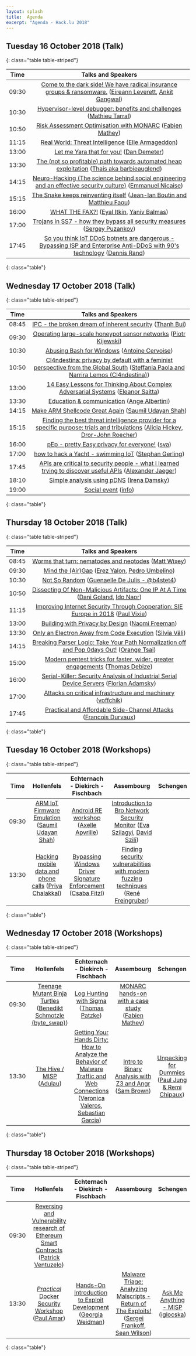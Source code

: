 ```yaml
---
layout: splash
title:  Agenda
excerpt: "Agenda - Hack.lu 2018"
---
```



## Tuesday 16 October 2018 (Talk)

{: class="table table-striped"}

| Time | Talks and Speakers |
|:----:|:------------------:|
| 09:30 | [Come to the dark side! We have radical insurance groups & ransomware.](http://2018.hack.lu/talks/#Come+to+the+dark+side%21+We+have+radical+insurance+groups+%26+ransomware.) ([Eireann Leverett](http://2018.hack.lu/talks/#Eireann+Leverett), [Ankit Gangwal](http://2018.hack.lu/talks/#Ankit+Gangwal)) |
| 10:30 | [Hypervisor-level debugger: benefits and challenges](http://2018.hack.lu/talks/#Hypervisor-level+debugger%3A+benefits+and+challenges) ([Mathieu Tarral](http://2018.hack.lu/talks/#Mathieu+Tarral)) |
| 10:50 | [Risk Assessment Optimisation with MONARC](http://2018.hack.lu/talks/#Risk+Assessment+Optimisation+with+MONARC) ([Fabien Mathey](http://2018.hack.lu/talks/#Fabien+Mathey)) |
| 11:15 | [Real World: Threat Intelligence](http://2018.hack.lu/talks/#Real+World%3A+Threat+Intelligence) ([Elle Armageddon](http://2018.hack.lu/talks/#Elle+Armageddon)) |
| 13:00 | [Let me Yara that for you!](http://2018.hack.lu/talks/#Let+me+Yara+that+for+you%21) ([Dan Demeter](http://2018.hack.lu/talks/#Dan+Demeter)) |
| 13:30 | [The (not so profitable) path towards automated heap exploitation](http://2018.hack.lu/talks/#The+%28not+so+profitable%29+path+towards+automated+heap+exploitation) ([Thais aka barbieauglend](http://2018.hack.lu/talks/#Thais+aka+barbieauglend)) |
| 14:15 | [Neuro-Hacking (The science behind social engineering and an effective security culture)](http://2018.hack.lu/talks/#Neuro-Hacking+%28The+science+behind+social+engineering+and+an+effective+security+culture%29) ([Emmanuel Nicaise](http://2018.hack.lu/talks/#Emmanuel+Nicaise)) |
| 15:15 | [The Snake keeps reinventing itself](http://2018.hack.lu/talks/#The+Snake+keeps+reinventing+itself) ([Jean-Ian Boutin and Matthieu Faou](http://2018.hack.lu/talks/#Jean-Ian+Boutin+and+Matthieu+Faou)) |
| 16:00 | [WHAT THE FAX?!](http://2018.hack.lu/talks/#WHAT+THE+FAX%3F%21) ([Eyal Itkin](http://2018.hack.lu/talks/#Eyal+Itkin), [Yaniv Balmas](http://2018.hack.lu/talks/#Yaniv+Balmas)) |
| 17:00 | [Trojans in SS7 - how they bypass all security measures](http://2018.hack.lu/talks/#Trojans+in+SS7+-+how+they+bypass+all+security+measures) ([Sergey Puzankov](http://2018.hack.lu/talks/#Sergey+Puzankov)) |
| 17:45 | [So you think IoT DDoS botnets are dangerous - Bypassing ISP and Enterprise Anti-DDoS with 90's technology](http://2018.hack.lu/talks/#So+you+think+IoT+DDoS+botnets+are+dangerous+-+Bypassing+ISP+and+Enterprise+Anti-DDoS+with+90%27s+technology) ([Dennis Rand](http://2018.hack.lu/talks/#Dennis+Rand)) |
{: class="table"}


## Wednesday 17 October 2018 (Talk)

{: class="table table-striped"}

| Time | Talks and Speakers |
|:----:|:------------------:|
| 08:45 | [IPC - the broken dream of inherent security](http://2018.hack.lu/talks/#IPC+-+the+broken+dream+of+inherent+security) ([Thanh Bui](http://2018.hack.lu/talks/#Thanh+Bui)) |
| 09:30 | [Operating large-scale honeypot sensor networks](http://2018.hack.lu/talks/#Operating+large-scale+honeypot+sensor+networks) ([Piotr Kijewski](http://2018.hack.lu/talks/#Piotr+Kijewski)) |
| 10:30 | [Abusing Bash for Windows](http://2018.hack.lu/talks/#Abusing+Bash+for+Windows) ([Antoine Cervoise](http://2018.hack.lu/talks/#Antoine+Cervoise)) |
| 10:50 | [Cl4ndestina: privacy by default with a feminist perspective from the Global South](http://2018.hack.lu/talks/#Cl4ndestina%3A+privacy+by+default+with+a+feminist+perspective+from+the+Global+South) ([Steffania Paola and Narrira Lemos (Cl4ndestina)](http://2018.hack.lu/talks/#Steffania+Paola+and+Narrira+Lemos+%28Cl4ndestina%29)) |
| 13:00 | [14 Easy Lessons for Thinking About Complex Adversarial Systems](http://2018.hack.lu/talks/#14+Easy+Lessons+for+Thinking+About+Complex+Adversarial+Systems) ([Eleanor Saitta](http://2018.hack.lu/talks/#Eleanor+Saitta)) |
| 13:30 | [Education & communication](http://2018.hack.lu/talks/#Education+%26+communication) ([Ange Albertini](http://2018.hack.lu/talks/#Ange+Albertini)) |
| 14:15 | [Make ARM Shellcode Great Again](http://2018.hack.lu/talks/#Make+ARM+Shellcode+Great+Again) ([Saumil Udayan Shah](http://2018.hack.lu/talks/#Saumil+Udayan+Shah)) |
| 15:15 | [Finding the best threat intelligence provider for a specific purpose: trials and tribulations](http://2018.hack.lu/talks/#Finding+the+best+threat+intelligence+provider+for+a+specific+purpose%3A+trials+and+tribulations) ([Alicia Hickey](http://2018.hack.lu/talks/#Alicia+Hickey), [Dror-John Roecher](http://2018.hack.lu/talks/#Dror-John+Roecher)) |
| 16:00 | [pEp - pretty Easy privacy for everyone!](http://2018.hack.lu/talks/#pEp+-+pretty+Easy+privacy+for+everyone%21) ([sva](http://2018.hack.lu/talks/#sva)) |
| 17:00 | [how to hack a Yacht - swimming IoT](http://2018.hack.lu/talks/#how+to+hack+a+Yacht+-+swimming+IoT) ([Stephan Gerling](http://2018.hack.lu/talks/#Stephan+Gerling)) |
| 17:45 | [APIs are critical to security people - what I learned trying to discover useful APIs](http://2018.hack.lu/talks/#APIs+are+critical+to+security+people+-+what+I+learned+trying+to+discover+useful+APIs) ([Alexander Jaeger](http://2018.hack.lu/talks/#Alexander+Jaeger)) |
| 18:10 | [Simple analysis using pDNS](http://2018.hack.lu/talks/#Simple+analysis+using+pDNS) ([Irena Damsky](http://2018.hack.lu/talks/#Irena+Damsky)) |
| 19:00 | [Social event](http://2018.hack.lu/talks/#Social+event) ([info](http://2018.hack.lu/talks/#info)) |
{: class="table"}


## Thursday 18 October 2018 (Talk)

{: class="table table-striped"}

| Time | Talks and Speakers |
|:----:|:------------------:|
| 08:45 | [Worms that turn: nematodes and neotodes](http://2018.hack.lu/talks/#Worms+that+turn%3A+nematodes+and+neotodes) ([Matt Wixey](http://2018.hack.lu/talks/#Matt+Wixey)) |
| 09:30 | [Mind the (Air)Gap](http://2018.hack.lu/talks/#Mind+the+%28Air%29Gap) ([Erez Yalon](http://2018.hack.lu/talks/#Erez+Yalon), [Pedro Umbelino](http://2018.hack.lu/talks/#Pedro+Umbelino)) |
| 10:30 | [Not So Random](http://2018.hack.lu/talks/#Not+So+Random) ([Guenaelle De Julis - @b4stet4](http://2018.hack.lu/talks/#Guenaelle+De+Julis+-+%40b4stet4)) |
| 10:50 | [Dissecting Of Non-Malicious Artifacts: One IP At A Time](http://2018.hack.lu/talks/#Dissecting+Of+Non-Malicious+Artifacts%3A+One+IP+At+A+Time) ([Dani Goland](http://2018.hack.lu/talks/#Dani+Goland), [Ido Naor](http://2018.hack.lu/talks/#Ido+Naor)) |
| 11:15 | [Improving Internet Security Through Cooperation: SIE Europe in 2018](http://2018.hack.lu/talks/#Improving+Internet+Security+Through+Cooperation%3A+SIE+Europe+in+2018) ([Paul Vixie](http://2018.hack.lu/talks/#Paul+Vixie)) |
| 13:00 | [Building with Privacy by Design](http://2018.hack.lu/talks/#Building+with+Privacy+by+Design) ([Naomi Freeman](http://2018.hack.lu/talks/#Naomi+Freeman)) |
| 13:30 | [Only an Electron Away from Code Execution](http://2018.hack.lu/talks/#Only+an+Electron+Away+from+Code+Execution) ([Silvia Väli](http://2018.hack.lu/talks/#Silvia+V%C3%A4li)) |
| 14:15 | [Breaking Parser Logic: Take Your Path Normalization off and Pop 0days Out!](http://2018.hack.lu/talks/#Breaking+Parser+Logic%3A+Take+Your+Path+Normalization+off+and+Pop+0days+Out%21) ([Orange Tsai](http://2018.hack.lu/talks/#Orange+Tsai)) |
| 15:00 | [Modern pentest tricks for faster, wider, greater engagements](http://2018.hack.lu/talks/#Modern+pentest+tricks+for+faster%2C+wider%2C+greater+engagements) ([Thomas Debize](http://2018.hack.lu/talks/#Thomas+Debize)) |
| 16:00 | [Serial-Killer: Security Analysis of Industrial Serial Device Servers](http://2018.hack.lu/talks/#Serial-Killer%3A+Security+Analysis+of+Industrial+Serial+Device+Servers) ([Florian Adamsky](http://2018.hack.lu/talks/#Florian+Adamsky)) |
| 17:00 | [Attacks on critical infrastructure and machinery](http://2018.hack.lu/talks/#Attacks+on+critical+infrastructure+and+machinery) ([voffchik](http://2018.hack.lu/talks/#voffchik)) |
| 17:45 | [Practical and Affordable Side-Channel Attacks](http://2018.hack.lu/talks/#Practical+and+Affordable+Side-Channel+Attacks) ([Francois Durvaux](http://2018.hack.lu/talks/#Francois+Durvaux)) |
{: class="table"}

## Tuesday 16 October 2018 (Workshops)

{: class="table table-striped"}

| Time | Hollenfels | Echternach - Diekirch - Fischbach | Assembourg | Schengen |
|:----:|:----------:|:---------------------------------:|:----------:|:--------:|
| 09:30 |[ARM IoT Firmware Emulation](http://2018.hack.lu/talks/#ARM+IoT+Firmware+Emulation) ([Saumil Udayan Shah](http://2018.hack.lu/talks/#Saumil+Udayan+Shah)) |[Android RE workshop](http://2018.hack.lu/talks/#Android+RE+workshop) ([Axelle Apvrille](http://2018.hack.lu/talks/#Axelle+Apvrille)) |[Introduction to Bro Network Security Monitor](http://2018.hack.lu/talks/#Introduction+to+Bro+Network+Security+Monitor) ([Eva Szilagyi](http://2018.hack.lu/talks/#Eva+Szilagyi), [David Szili](http://2018.hack.lu/talks/#David+Szili)) ||
| 13:30 |[Hacking mobile data and phone calls](http://2018.hack.lu/talks/#Hacking+mobile+data+and+phone+calls) ([Priya Chalakkal](http://2018.hack.lu/talks/#Priya+Chalakkal)) |[Bypassing Windows Driver Signature Enforcement](http://2018.hack.lu/talks/#Bypassing+Windows+Driver+Signature+Enforcement) ([Csaba Fitzl](http://2018.hack.lu/talks/#Csaba+Fitzl)) |[Finding security vulnerabilities with modern fuzzing techniques](http://2018.hack.lu/talks/#Finding+security+vulnerabilities+with+modern+fuzzing+techniques) ([René Freingruber](http://2018.hack.lu/talks/#Ren%C3%A9+Freingruber)) ||
{: class="table"}


## Wednesday 17 October 2018 (Workshops)

{: class="table table-striped"}

| Time | Hollenfels | Echternach - Diekirch - Fischbach | Assembourg | Schengen |
|:----:|:----------:|:---------------------------------:|:----------:|:--------:|
| 09:30 |[Teenage Mutant Binja Turtles](http://2018.hack.lu/talks/#Teenage+Mutant+Binja+Turtles) ([Benedikt Schmotzle (byte_swap)](http://2018.hack.lu/talks/#Benedikt+Schmotzle+%28byte_swap%29)) |[Log Hunting with Sigma](http://2018.hack.lu/talks/#Log+Hunting+with+Sigma) ([Thomas Patzke](http://2018.hack.lu/talks/#Thomas+Patzke)) |[MONARC hands-on with a case study](http://2018.hack.lu/talks/#MONARC+hands-on+with+a+case+study) ([Fabien Mathey](http://2018.hack.lu/talks/#Fabien+Mathey)) ||
| 13:30 |[The Hive / MISP](http://2018.hack.lu/talks/#The+Hive+%2F+MISP) ([Adulau](http://2018.hack.lu/talks/#Adulau)) |[Getting Your Hands Dirty: How to Analyze the Behavior of Malware Traffic and Web Connections](http://2018.hack.lu/talks/#Getting+Your+Hands+Dirty%3A+How+to+Analyze+the+Behavior+of+Malware+Traffic+and+Web+Connections) ([Veronica Valeros](http://2018.hack.lu/talks/#Veronica+Valeros), [Sebastian Garcia](http://2018.hack.lu/talks/#Sebastian+Garcia)) |[Intro to Binary Analysis with Z3 and Angr](http://2018.hack.lu/talks/#Intro+to+Binary+Analysis+with+Z3+and+Angr) ([Sam Brown](http://2018.hack.lu/talks/#Sam+Brown)) |[Unpacking for Dummies](http://2018.hack.lu/talks/#Unpacking+for+Dummies) ([Paul Jung & Remi Chipaux](http://2018.hack.lu/talks/#Paul+Jung+%26+Remi+Chipaux)) |
{: class="table"}


## Thursday 18 October 2018 (Workshops)

{: class="table table-striped"}

| Time | Hollenfels | Echternach - Diekirch - Fischbach | Assembourg | Schengen |
|:----:|:----------:|:---------------------------------:|:----------:|:--------:|
| 09:30 |[Reversing and Vulnerability research of Ethereum Smart Contracts](http://2018.hack.lu/talks/#Reversing+and+Vulnerability+research+of+Ethereum+Smart+Contracts) ([Patrick Ventuzelo](http://2018.hack.lu/talks/#Patrick+Ventuzelo)) ||||
| 13:30 |[*Practical* Docker Security Workshop](http://2018.hack.lu/talks/#%2APractical%2A+Docker+Security+Workshop) ([Paul Amar](http://2018.hack.lu/talks/#Paul+Amar)) |[Hands-On Introduction to Exploit Development](http://2018.hack.lu/talks/#Hands-On+Introduction+to+Exploit+Development) ([Georgia Weidman](http://2018.hack.lu/talks/#Georgia+Weidman)) |[Malware Triage: Analyzing Malscripts - Return of The Exploits!](http://2018.hack.lu/talks/#Malware+Triage%3A+Analyzing+Malscripts+-+Return+of+The+Exploits%21) ([Sergei Frankoff](http://2018.hack.lu/talks/#Sergei+Frankoff), [Sean Wilson](http://2018.hack.lu/talks/#Sean+Wilson)) |[Ask Me Anything - MISP](http://2018.hack.lu/talks/#Ask+Me+Anything+-+MISP) ([iglocska](http://2018.hack.lu/talks/#iglocska)) |
{: class="table"}